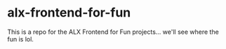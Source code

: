 # alx-frontend-for-fun
This is a repo for the ALX Frontend for Fun projects... we'll see where the fun is lol.
